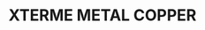 ---
layout: product
title: "XTERME METAL COPPER"
price: "750" 
desc: "Enamel Metalizer 35mL"
img_path: "/assets/img/AK-473.webp"
brand: "AK "
available: false
special_offer: false
new: false
soon: false
cat: "020000"
subcat: "020200"
subsubcat: "020205"
sifra: "AK-473"
popular: false
spec: false
---